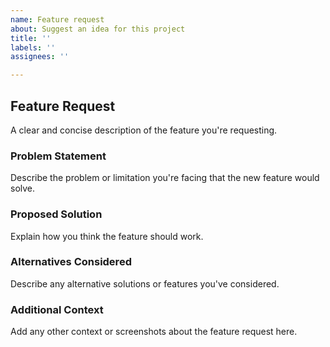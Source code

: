 ```yaml
---
name: Feature request
about: Suggest an idea for this project
title: ''
labels: ''
assignees: ''

---
```


## Feature Request
A clear and concise description of the feature you're requesting.

### Problem Statement
Describe the problem or limitation you're facing that the new feature would solve.

### Proposed Solution
Explain how you think the feature should work.

### Alternatives Considered
Describe any alternative solutions or features you've considered.

### Additional Context
Add any other context or screenshots about the feature request here.
